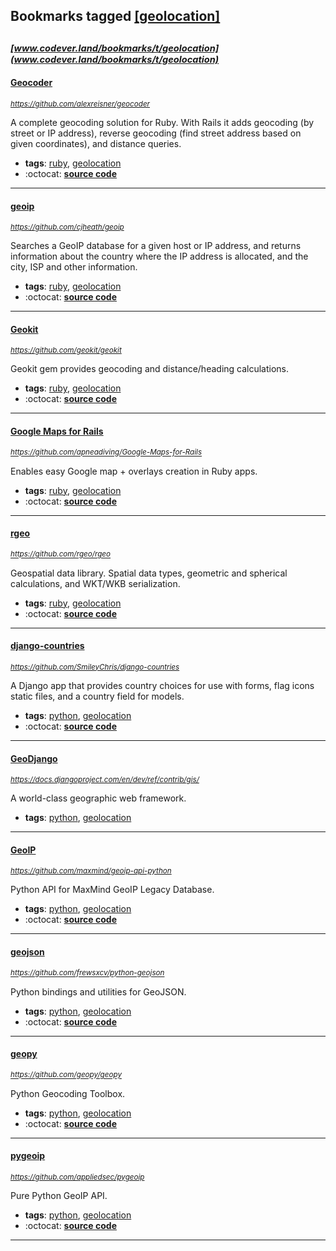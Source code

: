 ## Bookmarks tagged [[geolocation]](https://www.codever.land/search?q=[geolocation])

_<sup><sup>[www.codever.land/bookmarks/t/geolocation](www.codever.land/bookmarks/t/geolocation)</sup></sup>_
---
#### [Geocoder](https://github.com/alexreisner/geocoder)
_<sup>https://github.com/alexreisner/geocoder</sup>_

A complete geocoding solution for Ruby. With Rails it adds geocoding (by street or IP address), reverse geocoding (find street address based on given coordinates), and distance queries.
* **tags**: [ruby](../tagged/ruby.md), [geolocation](../tagged/geolocation.md)
* :octocat: **[source code](https://github.com/alexreisner/geocoder)**
---
#### [geoip](https://github.com/cjheath/geoip)
_<sup>https://github.com/cjheath/geoip</sup>_

Searches a GeoIP database for a given host or IP address, and returns information about the country where the IP address is allocated, and the city, ISP and other information.
* **tags**: [ruby](../tagged/ruby.md), [geolocation](../tagged/geolocation.md)
* :octocat: **[source code](https://github.com/cjheath/geoip)**
---
#### [Geokit](https://github.com/geokit/geokit)
_<sup>https://github.com/geokit/geokit</sup>_

Geokit gem provides geocoding and distance/heading calculations.
* **tags**: [ruby](../tagged/ruby.md), [geolocation](../tagged/geolocation.md)
* :octocat: **[source code](https://github.com/geokit/geokit)**
---
#### [Google Maps for Rails](https://github.com/apneadiving/Google-Maps-for-Rails)
_<sup>https://github.com/apneadiving/Google-Maps-for-Rails</sup>_

Enables easy Google map + overlays creation in Ruby apps.
* **tags**: [ruby](../tagged/ruby.md), [geolocation](../tagged/geolocation.md)
* :octocat: **[source code](https://github.com/apneadiving/Google-Maps-for-Rails)**
---
#### [rgeo](https://github.com/rgeo/rgeo)
_<sup>https://github.com/rgeo/rgeo</sup>_

Geospatial data library. Spatial data types, geometric and spherical calculations, and WKT/WKB serialization.
* **tags**: [ruby](../tagged/ruby.md), [geolocation](../tagged/geolocation.md)
* :octocat: **[source code](https://github.com/rgeo/rgeo)**
---
#### [django-countries](https://github.com/SmileyChris/django-countries)
_<sup>https://github.com/SmileyChris/django-countries</sup>_

A Django app that provides country choices for use with forms, flag icons static files, and a country field for models.
* **tags**: [python](../tagged/python.md), [geolocation](../tagged/geolocation.md)
* :octocat: **[source code](https://github.com/SmileyChris/django-countries)**
---
#### [GeoDjango](https://docs.djangoproject.com/en/dev/ref/contrib/gis/)
_<sup>https://docs.djangoproject.com/en/dev/ref/contrib/gis/</sup>_

A world-class geographic web framework.
* **tags**: [python](../tagged/python.md), [geolocation](../tagged/geolocation.md)
---
#### [GeoIP](https://github.com/maxmind/geoip-api-python)
_<sup>https://github.com/maxmind/geoip-api-python</sup>_

Python API for MaxMind GeoIP Legacy Database.
* **tags**: [python](../tagged/python.md), [geolocation](../tagged/geolocation.md)
* :octocat: **[source code](https://github.com/maxmind/geoip-api-python)**
---
#### [geojson](https://github.com/frewsxcv/python-geojson)
_<sup>https://github.com/frewsxcv/python-geojson</sup>_

Python bindings and utilities for GeoJSON.
* **tags**: [python](../tagged/python.md), [geolocation](../tagged/geolocation.md)
* :octocat: **[source code](https://github.com/frewsxcv/python-geojson)**
---
#### [geopy](https://github.com/geopy/geopy)
_<sup>https://github.com/geopy/geopy</sup>_

Python Geocoding Toolbox.
* **tags**: [python](../tagged/python.md), [geolocation](../tagged/geolocation.md)
* :octocat: **[source code](https://github.com/geopy/geopy)**
---
#### [pygeoip](https://github.com/appliedsec/pygeoip)
_<sup>https://github.com/appliedsec/pygeoip</sup>_

Pure Python GeoIP API.
* **tags**: [python](../tagged/python.md), [geolocation](../tagged/geolocation.md)
* :octocat: **[source code](https://github.com/appliedsec/pygeoip)**
---
